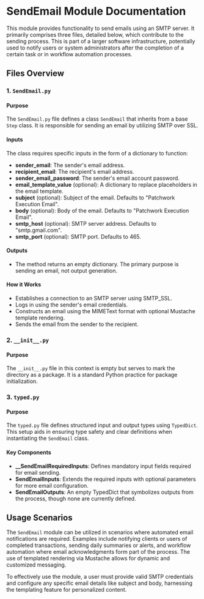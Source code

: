 # SendEmail Module Documentation

This module provides functionality to send emails using an SMTP server. It primarily comprises three files, detailed below, which contribute to the sending process. This is part of a larger software infrastructure, potentially used to notify users or system administrators after the completion of a certain task or in workflow automation processes.

## Files Overview

### 1. `SendEmail.py`

#### Purpose

The `SendEmail.py` file defines a class `SendEmail` that inherits from a base `Step` class. It is responsible for sending an email by utilizing SMTP over SSL.

#### Inputs

The class requires specific inputs in the form of a dictionary to function:

- **sender_email**: The sender's email address.
- **recipient_email**: The recipient's email address.
- **sender_email_password**: The sender's email account password.
- **email_template_value** (optional): A dictionary to replace placeholders in the email template.
- **subject** (optional): Subject of the email. Defaults to "Patchwork Execution Email".
- **body** (optional): Body of the email. Defaults to "Patchwork Execution Email".
- **smtp_host** (optional): SMTP server address. Defaults to "smtp.gmail.com".
- **smtp_port** (optional): SMTP port. Defaults to 465.

#### Outputs

- The method returns an empty dictionary. The primary purpose is sending an email, not output generation.

#### How it Works

- Establishes a connection to an SMTP server using SMTP_SSL.
- Logs in using the sender's email credentials.
- Constructs an email using the MIMEText format with optional Mustache template rendering.
- Sends the email from the sender to the recipient.

### 2. `__init__.py`

#### Purpose

The `__init__.py` file in this context is empty but serves to mark the directory as a package. It is a standard Python practice for package initialization.

### 3. `typed.py`

#### Purpose

The `typed.py` file defines structured input and output types using `TypedDict`. This setup aids in ensuring type safety and clear definitions when instantiating the `SendEmail` class.

#### Key Components

- **__SendEmailRequiredInputs**: Defines mandatory input fields required for email sending.
- **SendEmailInputs**: Extends the required inputs with optional parameters for more email configuration.
- **SendEmailOutputs**: An empty TypedDict that symbolizes outputs from the process, though none are currently defined.

## Usage Scenarios

The `SendEmail` module can be utilized in scenarios where automated email notifications are required. Examples include notifying clients or users of completed transactions, sending daily summaries or alerts, and workflow automation where email acknowledgments form part of the process. The use of templated rendering via Mustache allows for dynamic and customized messaging. 

To effectively use the module, a user must provide valid SMTP credentials and configure any specific email details like subject and body, harnessing the templating feature for personalized content.
